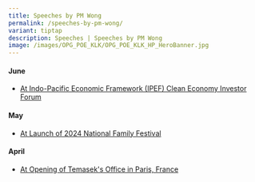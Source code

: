 ```yaml
---
title: Speeches by PM Wong
permalink: /speeches-by-pm-wong/
variant: tiptap
description: Speeches | Speeches by PM Wong
image: /images/OPG_POE_KLK/OPG_POE_KLK_HP_HeroBanner.jpg
---
```

<h4>June</h4>
<ul data-tight="true" class="tight">
<li>
<p><a href="https://youtu.be/6K0l4KUPtI0" rel="noopener noreferrer nofollow" target="_blank">At Indo-Pacific Economic Framework (IPEF) Clean Economy Investor Forum</a>
</p>
</li>
</ul>
<h4>May</h4>
<ul data-tight="true" class="tight">
<li>
<p><a href="https://youtu.be/KTCJEZXycJk" rel="noopener noreferrer nofollow" target="_blank">At Launch of 2024 National Family Festival</a>
</p>
</li>
</ul>
<h4>April</h4>
<ul data-tight="true" class="tight">
<li>
<p><a href="https://youtu.be/pR8HeMyJMmk" rel="noopener noreferrer nofollow" target="_blank">At Opening of Temasek's Office in Paris, France</a>
</p>
</li>
</ul>
<p></p>
